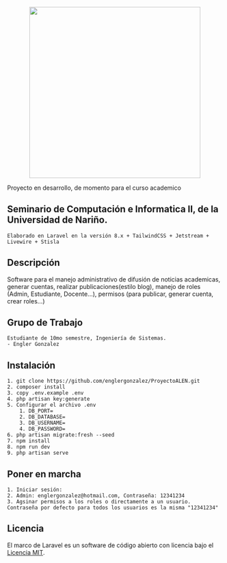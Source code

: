 <p align="center"><a href="https://laravel.com" target="_blank"><img src="https://raw.githubusercontent.com/laravel/art/master/logo-lockup/5%20SVG/2%20CMYK/1%20Full%20Color/laravel-logolockup-cmyk-red.svg" width="400"></a></p>

Proyecto en desarrollo, de momento para el curso academico 
## Seminario de Computación e Informatica II, de la Universidad de Nariño.
    Elaborado en Laravel en la versión 8.x + TailwindCSS + Jetstream + Livewire + Stisla

## Descripción

Software para el manejo administrativo de difusión de noticias academicas, generar cuentas, realizar publicaciones(estilo blog), manejo de roles (Admin, Estudiante, Docente...), permisos (para publicar, generar cuenta, crear roles...)

## Grupo de Trabajo
    Estudiante de 10mo semestre, Ingeniería de Sistemas.
    - Engler Gonzalez
    

## Instalación

    1. git clone https://github.com/englergonzalez/ProyectoALEN.git
    2. composer install
    3. copy .env.example .env
    4. php artisan key:generate
    5. Configurar el archivo .env
        1. DB_PORT=
        2. DB_DATABASE=
        3. DB_USERNAME=
        4. DB_PASSWORD=
    6. php artisan migrate:fresh --seed
    7. npm install
    8. npm run dev
    9. php artisan serve

## Poner en marcha

    1. Iniciar sesión: 
    2. Admin: englergonzalez@hotmail.com, Contraseña: 12341234
    3. Agsinar permisos a los roles o directamente a un usuario.
    Contraseña por defecto para todos los usuarios es la misma "12341234"


## Licencia

   El marco de Laravel es un software de código abierto con licencia bajo el [Licencia MIT](https://opensource.org/licenses/MIT).

